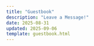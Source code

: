 ```yaml
---
title: "Guestbook"
description: "Leave a Message!"
date: 2025-08-31
updated: 2025-09-06
template: guestbook.html
---
```

